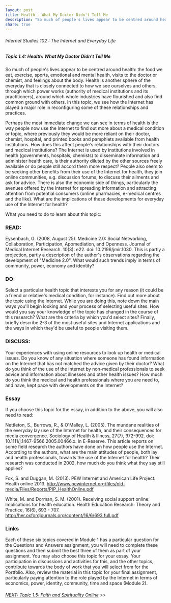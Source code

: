 ```yaml
---
layout: post
title: Health - What My Doctor Didn't Tell Me
description: "So much of people's lives appear to be centred around health - the food we eat, exercise, sports, emotional and mental health, visits to the doctor or chemist, and feelings about the body."
share: true
---
```




###### Internet Studies 102 : The Internet and Everyday Life 
 
##### Topic 1.4: Health: What My Doctor Didn't Tell Me

So much of people's lives appear to be centred around health: the food we eat, exercise, sports, emotional and mental health, visits to the doctor or chemist, and feelings about the body. Health is another sphere of the everyday that is closely connected to how we see ourselves and others, through which power works (authority of medical institutions and its practitioners), around which whole industries have flourished and also find common ground with others. In this topic, we see how the Internet has played a major role in reconfiguring some of these relationships and practices.

Perhaps the most immediate change we can see in terms of health is the way people now use the Internet to find out more about a medical condition or topic, where previously they would be more reliant on their doctor, chemist, hospital, and printed books and pamphlets available from health institutions. How does this affect people's relationships with their doctors and medical institutions? The Internet is used by institutions involved in health (governments, hospitals, chemists) to disseminate information and administer health care, is their authority diluted by the other sources freely available or do people still accord them more respect? People also seem to be seeking other benefits from their use of the Internet for health, they join online communities, e.g. discussion forums, to discuss their ailments and ask for advice. There is also the economic side of things, particularly the avenues offered by the Internet for spreading information and attracting attention from potential consumers (online pharmacies, e-medical centres and the like). What are the implications of these developments for everyday use of the Internet for health?

What you need to do to learn about this topic:

### READ:

Eysenbach, G. (2008, August 25). Medicine 2.0: Social Networking, Collaboration, Participation, Apomediation, and Openness. Journal of Medical Internet Research. 10(3): e22. doi: 10.2196/jmir.1030.
This is partly a projection, partly a description of the author's observations regarding the development of "Medicine 2.0". What would such trends imply in terms of community, power, economy and identity?

### DO:

Select a particular health topic that interests you for any reason (it could be a friend or relative's medical condition, for instance). Find out more about the topic using the Internet. While you are doing this, note down the main ways you'll begin looking and your process of selecting useful sites. How would you say your knowledge of the topic has changed in the course of this research? What are the criteria by which you'd select sites? Finally, briefly describe 2-3 of the most useful sites and Internet applications and the ways in which they'd be useful to people visiting them.

### DISCUSS:

Your experiences with using online resources to look up health or medical issues. Do you know of any situation where someone has found information on the Internet that has not matched the advice given by their doctor? What do you think of the use of the Internet by non-medical professionals to seek advice and information about illnesses and other health issues? How much do you think the medical and health professionals where you are need to, and have, kept pace with developments on the Internet?

### Essay

If you choose this topic for the essay, in addition to the above, you will also need to read:

Nettleton, S., Burrows, R., & O'Malley, L. (2005). The mundane realities of the everyday lay use of the Internet for health, and their consequences for media convergence. Sociology of Health & Illness, 27(7), 972-992. doi: 10.1111/j.1467-9566.2005.00466.x. In E-Reserve.
This article reports on some field research the authors have done on how people use the Internet. According to the authors, what are the main attitudes of people, both lay and health professionals, towards the use of the Internet for health? Their research was conducted in 2002, how much do you think what they say still applies?

Fox, S. and Duggan, M. (2013). PEW Internet and American Life Project: Health online 2013. http://www.pewinternet.org/files/old-media/Files/Reports/PIP_HealthOnline.pdf

White, M. and Dorman, S. M. (2001). Receiving social support online: Implications for health education. Health Education Research: Theory and Practice, 16(6), 693 - 707. http://her.oxfordjournals.org/content/16/6/693.full.pdf

### Links

Each of these six topics covered in Module 1 has a particular question for the Questions and Answers assignment, you will need to complete these questions and then submit the best three of them as part of your assignment. You may also choose this topic for your essay. Your participation in discussions and activities for this, and the other topics, contribute towards the body of work that you will select from for the Portfolio. Also, review the material in this topic for your final assignment, particularly paying attention to the role played by the Internet in terms of economics, power, identity, community, time and space (Module 2).

###### [NEXT: Topic 1.5: Faith and Spirituality Online]() >>

 
